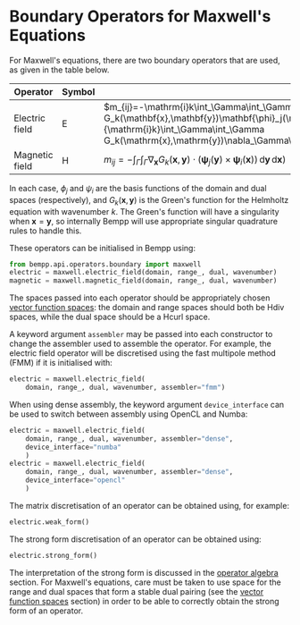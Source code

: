 Boundary Operators for Maxwell's Equations
==========================================

For Maxwell's equations, there are two boundary operators that are used, as given in the table
below.

Operator             | Symbol       | Matrix entries
-------------------- | ------------ | --------------
Electric field       | $\mathsf{E}$ | $m_{ij}=-\mathrm{i}k\int_\Gamma\int_\Gamma G_k(\mathbf{x},\mathbf{y})\mathbf{\phi}_j(\mathbf{y})\cdot\mathbf{\psi}_i(\mathbf{x})\,\mathrm{d}\mathbf{y}\,\mathrm{d}\mathbf{x}-\frac{1}{\mathrm{i}k}\int_\Gamma\int_\Gamma G_k(\mathrm{x},\mathrm{y})\nabla_\Gamma\mathbf{\phi}_j(\mathbf{y})\nabla_\Gamma\mathbf{\psi}_i(\mathbf{x})\,\mathrm{d}\mathbf{y}\,\mathrm{d}\mathbf{x})$
Magnetic field       | $\mathsf{H}$ | $m_{ij}=-\int_\Gamma\int_\Gamma\nabla_\mathbf{x}G_k(\mathbf{x},\mathbf{y})\cdot(\mathbf{\psi}_j(\mathbf{y})\times\mathbf{\psi}_i(\mathbf{x}))\,\mathrm{d}\mathbf{y}\,\mathrm{d}\mathbf{x})$


In each case,  $\phi_j$ and $\psi_i$ are the basis functions of the domain and dual spaces (respectively),
and $G_k(\mathbf{x},\mathbf{y})$ is the Green's function for the Helmholtz equation with
wavenumber $k$.
The Green's function will have a singularity when $\mathbf{x}=\mathbf{y}$, so internally Bempp will
use appropriate singular quadrature rules to handle this.

These operators can be initialised in Bempp using:
```python
from bempp.api.operators.boundary import maxwell
electric = maxwell.electric_field(domain, range_, dual, wavenumber)
magnetic = maxwell.magnetic_field(domain, range_, dual, wavenumber)
```
The spaces passed into each operator should be appropriately chosen
[vector function spaces](vector_function_spaces.md): the domain and range spaces
should both be Hdiv spaces, while the dual space should be a Hcurl space.

A keyword argument `assembler` may be passed into each constructor to change the assembler
used to assemble the operator. For example, the electric field operator will be discretised using
the fast multipole method (FMM) if it is initialised with:
```python
electric = maxwell.electric_field(
    domain, range_, dual, wavenumber, assembler="fmm")
```

When using dense assembly, the keyword argument `device_interface` can be used to switch
between assembly using OpenCL and Numba:
```python
electric = maxwell.electric_field(
    domain, range_, dual, wavenumber, assembler="dense",
    device_interface="numba"
    )
electric = maxwell.electric_field(
    domain, range_, dual, wavenumber, assembler="dense",
    device_interface="opencl"
    )
```

The matrix discretisation of an operator can be obtained using, for example:

```python
electric.weak_form()
```

The strong form discretisation of an operator can be obtained using:
```python
electric.strong_form()
```
The interpretation of the strong form is discussed in the [operator algebra](operator_algebra.md)
section. For Maxwell's equations, care must be taken to use space for the range and dual spaces
that form a stable dual pairing (see the [vector function spaces](vector_function_spaces.md)
section) in order to be able to correctly obtain the strong form of an operator.
